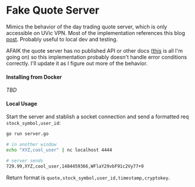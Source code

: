 Fake Quote Server
=====

Mimics the behavior of the day trading quote server, which is only accessible on UVic VPN. Most of the implementation references this blog [post][go-tcp-server-blog]. Probably useful to local dev and testing.

AFAIK the quote server has no published API or other docs ([this][quote-server-client] is all I'm going on) so this implementation probably doesn't handle error conditions correctly. I'll update it as I figure out more of the behavior.

#### Installing from Docker
_TBD_

#### Local Usage
Start the server and stablish a socket connection and send a formatted req `stock_symbol,user_id`:
```bash
go run server.go

# in another window
echo "XYZ,cool_user" | nc localhost 4444

# server sends
729.99,XYZ,cool_user,1484459366,WFlaY29vbF91c2Vy77+9
```
Return format is `quote,stock_symbol,user_id,timestamp,cryptokey`.

[go-tcp-server-blog]: https://coderwall.com/p/wohavg/creating-a-simple-tcp-server-in-go
[quote-server-client]: http://www.ece.uvic.ca/~seng462/ProjectWebSite/ClientThread.py
